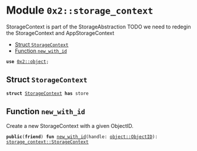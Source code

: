 
<a name="0x2_storage_context"></a>

# Module `0x2::storage_context`

StorageContext is part of the StorageAbstraction
TODO we need to redegin the StorageContext and AppStorageContext


-  [Struct `StorageContext`](#0x2_storage_context_StorageContext)
-  [Function `new_with_id`](#0x2_storage_context_new_with_id)


<pre><code><b>use</b> <a href="object.md#0x2_object">0x2::object</a>;
</code></pre>



<a name="0x2_storage_context_StorageContext"></a>

## Struct `StorageContext`



<pre><code><b>struct</b> <a href="storage_context.md#0x2_storage_context_StorageContext">StorageContext</a> <b>has</b> store
</code></pre>



<a name="0x2_storage_context_new_with_id"></a>

## Function `new_with_id`

Create a new StorageContext with a given ObjectID.


<pre><code><b>public</b>(<b>friend</b>) <b>fun</b> <a href="storage_context.md#0x2_storage_context_new_with_id">new_with_id</a>(handle: <a href="object.md#0x2_object_ObjectID">object::ObjectID</a>): <a href="storage_context.md#0x2_storage_context_StorageContext">storage_context::StorageContext</a>
</code></pre>
